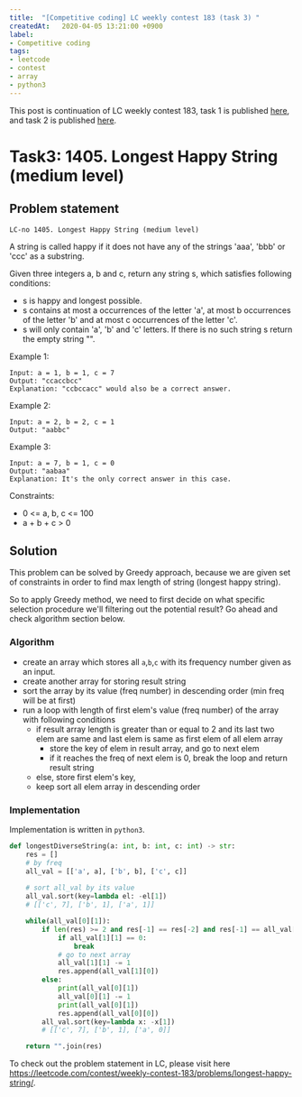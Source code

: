 ```yaml
---
title:  "[Competitive coding] LC weekly contest 183 (task 3) "
createdAt:   2020-04-05 13:21:00 +0900
label: 
- Competitive coding
tags:
- leetcode
- contest
- array
- python3
---
```

This post is continuation of LC weekly contest 183, task 1 is published [here]("../../lc-weekly-contest-task1.md"), and task 2 is published [here]("../../lc-weekly-contest-task2.md).

# Task3: 1405. Longest Happy String (medium level)

## Problem statement
`LC-no 1405. Longest Happy String (medium level)`

A string is called happy if it does not have any of the strings 'aaa', 'bbb' or 'ccc' as a substring.

Given three integers a, b and c, return any string s, which satisfies following conditions:
- s is happy and longest possible.
- s contains at most a occurrences of the letter 'a', at most b occurrences of the letter 'b' and at most c occurrences of the letter 'c'.
- s will only contain 'a', 'b' and 'c' letters.
If there is no such string s return the empty string "".

Example 1:
```
Input: a = 1, b = 1, c = 7
Output: "ccaccbcc"
Explanation: "ccbccacc" would also be a correct answer.
```

Example 2:
```
Input: a = 2, b = 2, c = 1
Output: "aabbc"
```
Example 3:
```
Input: a = 7, b = 1, c = 0
Output: "aabaa"
Explanation: It's the only correct answer in this case.
```

Constraints:
- 0 <= a, b, c <= 100
- a + b + c > 0

## Solution

This problem can be solved by Greedy approach, because we are given set of constraints in order to find max length of string (longest happy string).

So to apply Greedy method, we need to first decide on what specific selection procedure we'll filtering out the potential result? Go ahead and check algorithm section below.



### Algorithm
- create an array which stores all `a`,`b`,`c` with its frequency number given as an input.
- create another array for storing result string
- sort the array by its value (freq number) in descending order (min freq will be at first)
- run a loop with length of first elem's value (freq number) of the array with following conditions
  -  if result array length is greater than or equal to 2 and its last two elem are same and last elem is same as first elem of all elem array
     -  store the key of elem in result array, and go to next elem
     -  if it reaches the freq of next elem is 0, break the loop and return result string
  - else, store first elem's key, 
  - keep sort all elem array in descending order 
### Implementation

Implementation is written in `python3`.

```py
def longestDiverseString(a: int, b: int, c: int) -> str:
    res = []
    # by freq
    all_val = [['a', a], ['b', b], ['c', c]]
    
    # sort all_val by its value
    all_val.sort(key=lambda el: -el[1])
    # [['c', 7], ['b', 1], ['a', 1]]

    while(all_val[0][1]):
        if len(res) >= 2 and res[-1] == res[-2] and res[-1] == all_val[0][0]:
            if all_val[1][1] == 0:
                break
            # go to next array
            all_val[1][1] -= 1
            res.append(all_val[1][0])
        else:
            print(all_val[0][1])
            all_val[0][1] -= 1
            print(all_val[0][1])
            res.append(all_val[0][0])
        all_val.sort(key=lambda x: -x[1])
        # [['c', 7], ['b', 1], ['a', 0]]

    return "".join(res)
```

To check out the problem statement in LC, please visit here <https://leetcode.com/contest/weekly-contest-183/problems/longest-happy-string/>.